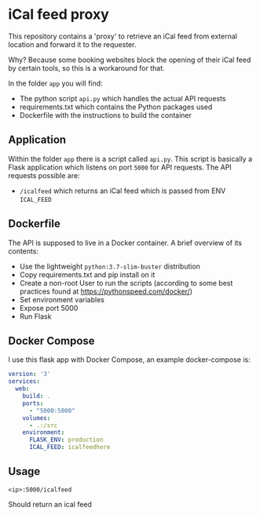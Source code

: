 # iCal feed proxy
This repository contains a 'proxy' to retrieve an iCal feed from external location and forward it to the requester.

Why? Because some booking websites block the opening of their iCal feed by certain tools, so this is a workaround for that.

In the folder `app` you will find:
- The python script `api.py` which handles the actual API requests
- requirements.txt which contains the Python packages used
- Dockerfile with the instructions to build the container

## Application
Within the folder `app` there is a script called `api.py`. This script is basically a Flask application which listens on port `5000` for API requests.
The API requests possible are:
- `/icalfeed` which returns an iCal feed which is passed from ENV `ICAL_FEED`

## Dockerfile
The API is supposed to live in a Docker container. A brief overview of its contents:
- Use the lightweight `python:3.7-slim-buster` distribution
- Copy requirements.txt and pip install on it
- Create a non-root User to run the scripts (according to some best practices found at https://pythonspeed.com/docker/)
- Set environment variables
- Expose port 5000
- Run Flask

## Docker Compose
I use this flask app with Docker Compose, an example docker-compose is:
```yaml
version: '3'
services:
  web:
    build: .
    ports:
      - "5000:5000"
    volumes:
      - .:/src
    environment:
      FLASK_ENV: production
      ICAL_FEED: icalfeedhere
```

## Usage

```webhook
<ip>:5000/icalfeed
```
Should return an ical feed
